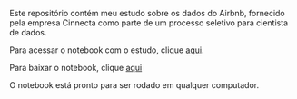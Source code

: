 Este repositório contém meu estudo sobre os dados do Airbnb, fornecido pela empresa Cinnecta como parte de um processo seletivo para cientista de dados.

Para acessar o notebook com o estudo, clique [aqui](https://github.com/marcellongvb/airbnb_price_prediction/blob/main/Desafio%20Cinnecta%20-%20Dados%20Airbnb.ipynb).

Para baixar o notebook, clique [aqui](https://github.com/marcellongvb/airbnb_price_prediction/raw/main/Desafio%20Cinnecta%20-%20Dados%20Airbnb.ipynb)

O notebook está pronto para ser rodado em qualquer computador.
